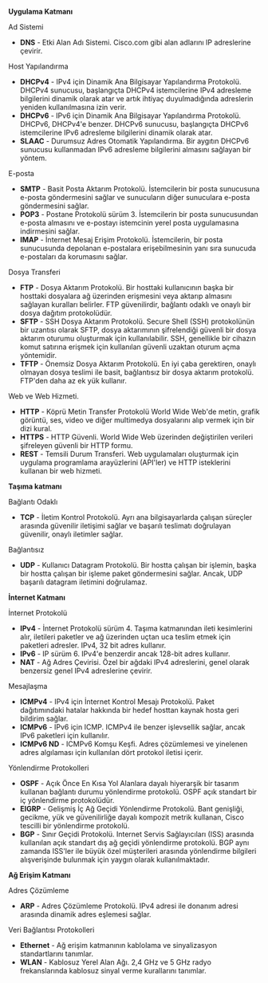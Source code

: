 **Uygulama Katmanı**

Ad Sistemi

- **DNS** - Etki Alan Adı Sistemi. Cisco.com gibi alan adlarını IP adreslerine çevirir.

Host Yapılandırma

- **DHCPv4** - IPv4 için Dinamik Ana Bilgisayar Yapılandırma Protokolü. DHCPv4 sunucusu, başlangıçta DHCPv4 istemcilerine IPv4 adresleme bilgilerini dinamik olarak atar ve artık ihtiyaç duyulmadığında adreslerin yeniden kullanılmasına izin verir.
- **DHCPv6** - IPv6 için Dinamik Ana Bilgisayar Yapılandırma Protokolü. DHCPv6, DHCPv4'e benzer. DHCPv6 sunucusu, başlangıçta DHCPv6 istemcilerine IPv6 adresleme bilgilerini dinamik olarak atar.
- **SLAAC** - Durumsuz Adres Otomatik Yapılandırma. Bir aygıtın DHCPv6 sunucusu kullanmadan IPv6 adresleme bilgilerini almasını sağlayan bir yöntem.

E-posta

- **SMTP** - Basit Posta Aktarım Protokolü. İstemcilerin bir posta sunucusuna e-posta göndermesini sağlar ve sunucuların diğer sunuculara e-posta göndermesini sağlar.
- **POP3** - Postane Protokolü sürüm 3. İstemcilerin bir posta sunucusundan e-posta almasını ve e-postayı istemcinin yerel posta uygulamasına indirmesini sağlar.
- **IMAP** - İnternet Mesaj Erişim Protokolü. İstemcilerin, bir posta sunucusunda depolanan e-postalara erişebilmesinin yanı sıra sunucuda e-postaları da korumasını sağlar.

Dosya Transferi

- **FTP** - Dosya Aktarım Protokolü. Bir hosttaki kullanıcının başka bir hosttaki dosyalara ağ üzerinden erişmesini veya aktarıp almasını sağlayan kuralları belirler. FTP güvenilirdir, bağlantı odaklı ve onaylı bir dosya dağıtım protokolüdür.
- **SFTP** - SSH Dosya Aktarım Protokolü. Secure Shell (SSH) protokolünün bir uzantısı olarak SFTP, dosya aktarımının şifrelendiği güvenli bir dosya aktarım oturumu oluşturmak için kullanılabilir. SSH, genellikle bir cihazın komut satırına erişmek için kullanılan güvenli uzaktan oturum açma yöntemidir.
- **TFTP** - Önemsiz Dosya Aktarım Protokolü. En iyi çaba gerektiren, onaylı olmayan dosya teslimi ile basit, bağlantısız bir dosya aktarım protokolü. FTP'den daha az ek yük kullanır.

Web ve Web Hizmeti.

- **HTTP** - Köprü Metin Transfer Protokolü World Wide Web'de metin, grafik görüntü, ses, video ve diğer multimedya dosyalarını alıp vermek için bir dizi kural.
- **HTTPS** - HTTP Güvenli. World Wide Web üzerinden değiştirilen verileri şifreleyen güvenli bir HTTP formu.
- **REST** - Temsili Durum Transferi. Web uygulamaları oluşturmak için uygulama programlama arayüzlerini (API'ler) ve HTTP isteklerini kullanan bir web hizmeti.


**Taşıma katmanı**

Bağlantı Odaklı

- **TCP** - İletim Kontrol Protokolü. Ayrı ana bilgisayarlarda çalışan süreçler arasında güvenilir iletişimi sağlar ve başarılı teslimatı doğrulayan güvenilir, onaylı iletimler sağlar.

Bağlantısız

- **UDP** - Kullanıcı Datagram Protokolü. Bir hostta çalışan bir işlemin, başka bir hostta çalışan bir işleme paket göndermesini sağlar. Ancak, UDP başarılı datagram iletimini doğrulamaz.


**İnternet Katmanı**

İnternet Protokolü

- **IPv4** - İnternet Protokolü sürüm 4. Taşıma katmanından ileti kesimlerini alır, iletileri paketler ve ağ üzerinden uçtan uca teslim etmek için paketleri adresler. IPv4, 32 bit adres kullanır.
- **IPv6** - IP sürüm 6. IPv4'e benzerdir ancak 128-bit adres kullanır.
- **NAT** - Ağ Adres Çevirisi. Özel bir ağdaki IPv4 adreslerini, genel olarak benzersiz genel IPv4 adreslerine çevirir.

Mesajlaşma

- **ICMPv4** - IPv4 için İnternet Kontrol Mesajı Protokolü. Paket dağıtımındaki hatalar hakkında bir hedef hosttan kaynak hosta geri bildirim sağlar.
- **ICMPv6** - IPv6 için ICMP. ICMPv4 ile benzer işlevsellik sağlar, ancak IPv6 paketleri için kullanılır.
- **ICMPv6 ND** - ICMPv6 Komşu Keşfi. Adres çözümlemesi ve yinelenen adres algılaması için kullanılan dört protokol iletisi içerir.

Yönlendirme Protokolleri

- **OSPF** - Açık Önce En Kısa Yol Alanlara dayalı hiyerarşik bir tasarım kullanan bağlantı durumu yönlendirme protokolü. OSPF açık standart bir iç yönlendirme protokolüdür.
- **EIGRP** - Gelişmiş İç Ağ Geçidi Yönlendirme Protokolü. Bant genişliği, gecikme, yük ve güvenilirliğe dayalı kompozit metrik kullanan, Cisco tescilli bir yönlendirme protokolü.
- **BGP** - Sınır Geçidi Protokolü. Internet Servis Sağlayıcıları (ISS) arasında kullanılan açık standart dış ağ geçidi yönlendirme protokolü. BGP aynı zamanda ISS'ler ile büyük özel müşterileri arasında yönlendirme bilgileri alışverişinde bulunmak için yaygın olarak kullanılmaktadır.


**Ağ Erişim Katmanı**

Adres Çözümleme

- **ARP** - Adres Çözümleme Protokolü. IPv4 adresi ile donanım adresi arasında dinamik adres eşlemesi sağlar.

Veri Bağlantısı Protokolleri

- **Ethernet** - Ağ erişim katmanının kablolama ve sinyalizasyon standartlarını tanımlar.
- **WLAN** - Kablosuz Yerel Alan Ağı. 2,4 GHz ve 5 GHz radyo frekanslarında kablosuz sinyal verme kurallarını tanımlar.


